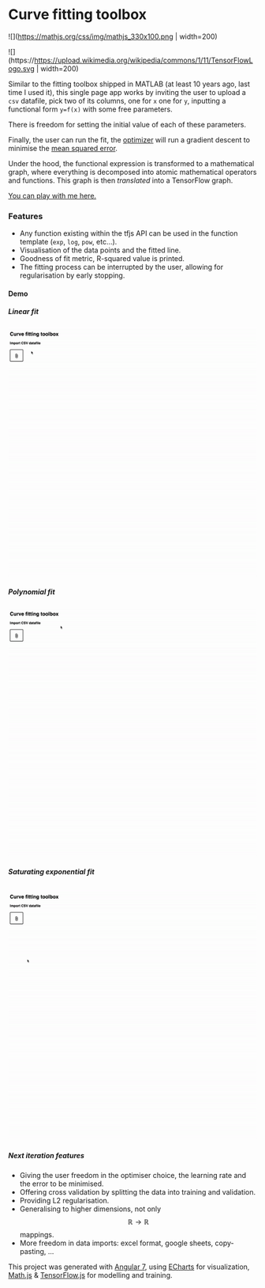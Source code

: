 # Curve fitting toolbox



![](https://mathjs.org/css/img/mathjs_330x100.png | width=200)

![](https://https://upload.wikimedia.org/wikipedia/commons/1/11/TensorFlowLogo.svg | width=200)


Similar to the fitting toolbox shipped in MATLAB (at least 10 years ago, last time I used it), this single page app works by inviting the user to upload a `csv` datafile, pick two of its columns, one for `x` one for `y`, inputting a functional form `y=f(x)` with some free parameters.

There is freedom for setting the initial value of each of these parameters.

Finally, the user can run the fit, the [optimizer](https://en.wikipedia.org/wiki/Stochastic_gradient_descent#Adam) will run a gradient descent to minimise the [mean squared error](https://en.wikipedia.org/wiki/Mean_squared_error).

Under the hood, the functional expression is transformed to a mathematical graph, where everything is decomposed into atomic mathematical operators and functions. This graph is then _translated_ into a TensorFlow graph.

[You can play with me here.](https://vnherdeiro.github.io/tensorflowjs-curve-fitting-on-graph/)

### Features

- Any function existing within the tfjs API can be used in the function template (`exp`, `log`, `pow`, etc...).
- Visualisation of the data points and the fitted line.
- Goodness of fit metric, R-squared value is printed.
- The fitting process can be interrupted by the user, allowing for regularisation by early stopping.

#### Demo

##### Linear fit

![Linear fit](recording_linear_fit.gif)

##### Polynomial fit

![Quadratic fit](recording_poly2_fit.gif)

##### Saturating exponential fit

![Market response curve like fit](recording_exp_fit.gif)
---

##### Next iteration features

- Giving the user freedom in the optimiser choice, the learning rate and the error to be minimised.
- Offering cross validation by splitting the data into training and validation.
- Providing L2 regularisation.
- Generalising to higher dimensions, not only $$\mathbb{R} \to \mathbb{R}$$ mappings.
- More freedom in data imports: excel format, google sheets, copy-pasting, ...

This project was generated with [Angular 7](https://github.com/angular/angular-cli), using [ECharts](https://ecomfe.github.io/echarts-doc/public/en/index.html) for visualization, [Math.js](https://mathjs.org) & [TensorFlow.js](https://www.tensorflow.org/js) for modelling and training.
